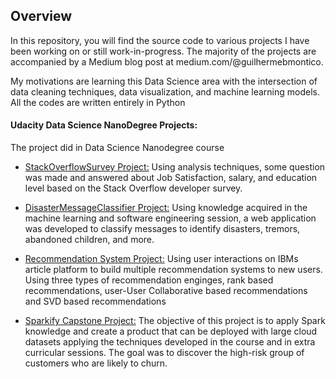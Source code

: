 ## Overview
In this repository, you will find the source code to various projects I have been working on or still work-in-progress. The majority of the projects are accompanied by a Medium blog post at medium.com/@guilhermebmontico. 

My motivations are learning this Data Science area with the intersection of data cleaning techniques, data visualization, and machine learning models. All the codes are written entirely in Python

#### Udacity Data Science NanoDegree Projects:
The project did in Data Science Nanodegree course

 - [StackOverflowSurvey Project:](https://github.com/guimontico/DataSicenceProjects/tree/master/StackOverflowSurveyEDA)
Using analysis techniques, some question was made and answered about Job Satisfaction, salary, and education level based on the Stack Overflow developer survey.

 - [DisasterMessageClassifier Project:](https://github.com/guimontico/DataSicenceProjects/tree/master/DisasterMessageClassifier)
Using knowledge acquired in the machine learning and software engineering session, a web application was developed to classify messages to identify disasters, tremors, abandoned children, and more.

 - [Recommendation System Project:](https://github.com/guimontico/DataSicenceProjects/tree/master/RecommendationSystem)
Using user interactions on IBMs article platform to build multiple recommendation systems to new users. Using three types of recommendation enginges, rank based recommendations, user-User Collaborative based recommendations and SVD based recommendations

 - [Sparkify Capstone Project:](https://github.com/guimontico/DataSicenceProjects/tree/master/CapstoneProject)
The objective of this project is to apply Spark knowledge and create a product that can be deployed with large cloud datasets applying the techniques developed in the course and in extra curricular sessions. The goal was to discover the high-risk group of customers who are likely to churn.
